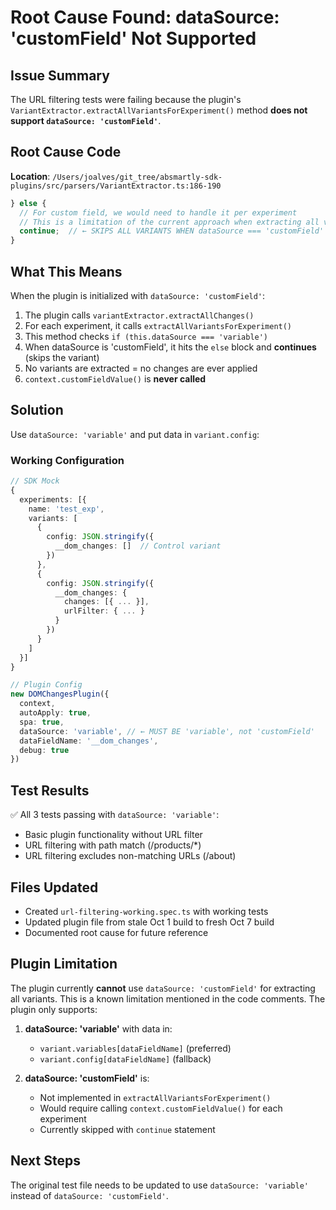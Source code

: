 # Root Cause Found: dataSource: 'customField' Not Supported

## Issue Summary
The URL filtering tests were failing because the plugin's `VariantExtractor.extractAllVariantsForExperiment()` method **does not support `dataSource: 'customField'`**.

## Root Cause Code
**Location**: `/Users/joalves/git_tree/absmartly-sdk-plugins/src/parsers/VariantExtractor.ts:186-190`

```typescript
} else {
  // For custom field, we would need to handle it per experiment
  // This is a limitation of the current approach when extracting all variants
  continue;  // ← SKIPS ALL VARIANTS WHEN dataSource === 'customField'
}
```

## What This Means

When the plugin is initialized with `dataSource: 'customField'`:
1. The plugin calls `variantExtractor.extractAllChanges()`
2. For each experiment, it calls `extractAllVariantsForExperiment()`
3. This method checks `if (this.dataSource === 'variable')`
4. When dataSource is 'customField', it hits the `else` block and **continues** (skips the variant)
5. No variants are extracted = no changes are ever applied
6. `context.customFieldValue()` is **never called**

## Solution

Use `dataSource: 'variable'` and put data in `variant.config`:

### Working Configuration

```typescript
// SDK Mock
{
  experiments: [{
    name: 'test_exp',
    variants: [
      {
        config: JSON.stringify({
          __dom_changes: []  // Control variant
        })
      },
      {
        config: JSON.stringify({
          __dom_changes: {
            changes: [{ ... }],
            urlFilter: { ... }
          }
        })
      }
    ]
  }]
}

// Plugin Config
new DOMChangesPlugin({
  context,
  autoApply: true,
  spa: true,
  dataSource: 'variable', // ← MUST BE 'variable', not 'customField'
  dataFieldName: '__dom_changes',
  debug: true
})
```

## Test Results

✅ All 3 tests passing with `dataSource: 'variable'`:
- Basic plugin functionality without URL filter
- URL filtering with path match (/products/*)
- URL filtering excludes non-matching URLs (/about)

## Files Updated

- Created `url-filtering-working.spec.ts` with working tests
- Updated plugin file from stale Oct 1 build to fresh Oct 7 build
- Documented root cause for future reference

## Plugin Limitation

The plugin currently **cannot** use `dataSource: 'customField'` for extracting all variants. This is a known limitation mentioned in the code comments. The plugin only supports:

1. **dataSource: 'variable'** with data in:
   - `variant.variables[dataFieldName]` (preferred)
   - `variant.config[dataFieldName]` (fallback)

2. **dataSource: 'customField'** is:
   - Not implemented in `extractAllVariantsForExperiment()`
   - Would require calling `context.customFieldValue()` for each experiment
   - Currently skipped with `continue` statement

## Next Steps

The original test file needs to be updated to use `dataSource: 'variable'` instead of `dataSource: 'customField'`.
